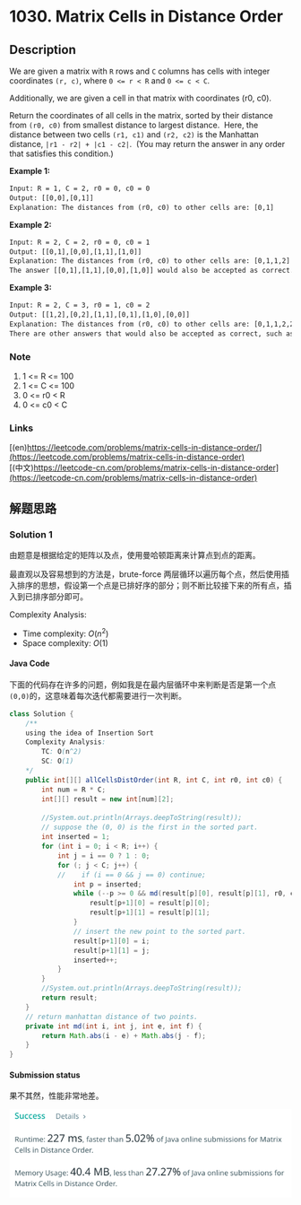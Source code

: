 # 1030. Matrix Cells in Distance Order

## Description

We are given a matrix with ``R`` rows and ``C`` columns has cells with integer coordinates ``(r, c)``, where ``0 <= r < R`` and ``0 <= c < C``.

Additionally, we are given a cell in that matrix with coordinates (r0, c0).

Return the coordinates of all cells in the matrix, sorted by their distance from ``(r0, c0)`` from smallest distance to largest distance.  Here, the distance between two cells ``(r1, c1)`` and ``(r2, c2)`` is the Manhattan distance, ``|r1 - r2| + |c1 - c2|``.  (You may return the answer in any order that satisfies this condition.)


**Example 1:**
```txt
Input: R = 1, C = 2, r0 = 0, c0 = 0
Output: [[0,0],[0,1]]
Explanation: The distances from (r0, c0) to other cells are: [0,1]
```

**Example 2:**
```txt
Input: R = 2, C = 2, r0 = 0, c0 = 1
Output: [[0,1],[0,0],[1,1],[1,0]]
Explanation: The distances from (r0, c0) to other cells are: [0,1,1,2]
The answer [[0,1],[1,1],[0,0],[1,0]] would also be accepted as correct.
```
**Example 3:**
```txt
Input: R = 2, C = 3, r0 = 1, c0 = 2
Output: [[1,2],[0,2],[1,1],[0,1],[1,0],[0,0]]
Explanation: The distances from (r0, c0) to other cells are: [0,1,1,2,2,3]
There are other answers that would also be accepted as correct, such as [[1,2],[1,1],[0,2],[1,0],[0,1],[0,0]].
```

### Note

1. 1 <= R <= 100
2. 1 <= C <= 100
3. 0 <= r0 < R
4. 0 <= c0 < C

### Links

[(en)https://leetcode.com/problems/matrix-cells-in-distance-order/](https://leetcode.com/problems/matrix-cells-in-distance-order)
<br />
[(中文)https://leetcode-cn.com/problems/matrix-cells-in-distance-order](https://leetcode-cn.com/problems/matrix-cells-in-distance-order)

## 解题思路

### Solution 1

由题意是根据给定的矩阵以及点，使用曼哈顿距离来计算点到点的距离。

最直观以及容易想到的方法是，brute-force 两层循环以遍历每个点，然后使用插入排序的思想，假设第一个点是已排好序的部分；则不断比较接下来的所有点，插入到已排序部分即可。

Complexity Analysis:
- Time complexity: $O(n^2)$
- Space complexity: $O(1)$

#### Java Code 

下面的代码存在许多的问题，例如我是在最内层循环中来判断是否是第一个点 ``(0,0)``的，这意味着每次迭代都需要进行一次判断。


```java
class Solution {
    /**
    using the idea of Insertion Sort
    Complexity Analysis:
        TC: O(n^2)
        SC: O(1)
    */
    public int[][] allCellsDistOrder(int R, int C, int r0, int c0) {
        int num = R * C;
        int[][] result = new int[num][2];
        
        //System.out.println(Arrays.deepToString(result));
        // suppose the (0, 0) is the first in the sorted part.
        int inserted = 1;
        for (int i = 0; i < R; i++) {
            int j = i == 0 ? 1 : 0;
            for (; j < C; j++) {
            //    if (i == 0 && j == 0) continue;
                int p = inserted;
                while (--p >= 0 && md(result[p][0], result[p][1], r0, c0) - md(i, j, r0, c0) > 0) {
                    result[p+1][0] = result[p][0];
                    result[p+1][1] = result[p][1];
                }
                // insert the new point to the sorted part.
                result[p+1][0] = i;
                result[p+1][1] = j;
                inserted++;
            }
        }
        //System.out.println(Arrays.deepToString(result));
        return result;
    }
    // return manhattan distance of two points.
    private int md(int i, int j, int e, int f) {
        return Math.abs(i - e) + Math.abs(j - f);
    }
}
```

#### Submission status

果不其然，性能非常地差。

![submission-status](../../images/1030.matrix-cells-in-distance-order.png)



